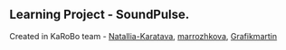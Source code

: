 ## Learning Project - SoundPulse.

Created in KaRoBo team - [Natallia-Karatava](https://github.com/Natallia-Karatava), [marrozhkova](https://github.com/marrozhkova), [Grafikmartin](https://github.com/Grafikmartin)
